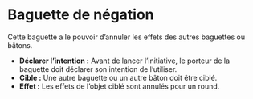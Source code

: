 # Baguette de négation


Cette baguette a le pouvoir d’annuler les effets des autres baguettes ou
bâtons.

  - **Déclarer l’intention :** Avant de lancer l’initiative, le porteur
    de la baguette doit déclarer son intention de l’utiliser.
  - **Cible :** Une autre baguette ou un autre bâton doit être ciblé.
  - **Effet :** Les effets de l’objet ciblé sont annulés pour un round.
